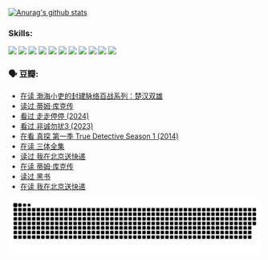 
[![Anurag's github stats](https://github-readme-stats.vercel.app/api?username=w940853815)](https://github.com/anuraghazra/github-readme-stats)

### Skills:

<code><img height="32" src="https://cdn.jsdelivr.net/npm/simple-icons@v5/icons/python.svg"></code>
<code><img height="32" src="https://cdn.jsdelivr.net/npm/simple-icons@v5/icons/javascript.svg"></code>
<code><img height="32" src="https://cdn.jsdelivr.net/npm/simple-icons@v5/icons/django.svg"></code>
<code><img height="32" src="https://cdn.jsdelivr.net/npm/simple-icons@v5/icons/flask.svg"></code>
<code><img height="32" src="https://cdn.jsdelivr.net/npm/simple-icons@v5/icons/vuetify.svg"></code>
<code><img height="32" src="https://cdn.jsdelivr.net/npm/simple-icons@v5/icons/git.svg"></code>
<code><img height="32" src="https://cdn.jsdelivr.net/npm/simple-icons@v5/icons/docker.svg"></code>
<code><img height="32" src="https://cdn.jsdelivr.net/npm/simple-icons@v5/icons/postgresql.svg"></code>
<code><img height="32" src="https://cdn.jsdelivr.net/npm/simple-icons@v5/icons/elasticsearch.svg"></code>
<code><img height="32" src="https://cdn.jsdelivr.net/npm/simple-icons@v5/icons/macos.svg"></code>
<code><img height="32" src="https://cdn.jsdelivr.net/npm/simple-icons@v5/icons/linux.svg"></code>

### 🗣 豆瓣:

<!-- DOUBAN-ACTIVITIES:START -->
- [在读 渤海小吏的封建脉络百战系列：楚汉双雄](https://www.douban.com/people/136069238/status/4700950146/?_i=25207498)
- [读过 蒂姆·库克传](https://www.douban.com/people/136069238/status/4700949869/?_i=25207498)
- [看过 走走停停‎ (2024)](https://www.douban.com/people/136069238/status/4684430230/?_i=25207498)
- [看过 非诚勿扰3‎ (2023)](https://www.douban.com/people/136069238/status/4676324100/?_i=25207499)
- [在看 真探 第一季 True Detective Season 1‎ (2014)](https://www.douban.com/people/136069238/status/4673382852/?_i=25207499)
- [在读 三体全集](https://www.douban.com/people/136069238/status/4672842521/?_i=25207499)
- [读过 我在北京送快递](https://www.douban.com/people/136069238/status/4672842036/?_i=25207499)
- [在读 蒂姆·库克传](https://www.douban.com/people/136069238/status/4663517053/?_i=25207499)
- [读过 黑书](https://www.douban.com/people/136069238/status/4663516022/?_i=25207499)
- [在读 我在北京送快递](https://www.douban.com/people/136069238/status/4658098365/?_i=25207499)
<!-- DOUBAN-ACTIVITIES:END -->


![Snake animation](https://raw.githubusercontent.com/w940853815/w940853815/output/github-contribution-grid-snake.svg)

<!--
**w940853815/w940853815** is a ✨ _special_ ✨ repository because its `README.md` (this file) appears on your GitHub profile.

Here are some ideas to get you started:

- 🔭 I’m currently working on ...
- 🌱 I’m currently learning ...
- 👯 I’m looking to collaborate on ...
- 🤔 I’m looking for help with ...
- 💬 Ask me about ...
- 📫 How to reach me: ...
- 😄 Pronouns: ...
- ⚡ Fun fact: ...
-->
